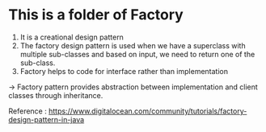# This is a folder of Factory

1. It is a creational design pattern
2. The factory design pattern is used when we have a superclass with multiple sub-classes and based on input, we need to return one of the sub-class. 
3. Factory helps to code for interface rather than implementation


-> Factory pattern provides abstraction between implementation and client classes through inheritance.


Reference : https://www.digitalocean.com/community/tutorials/factory-design-pattern-in-java 

